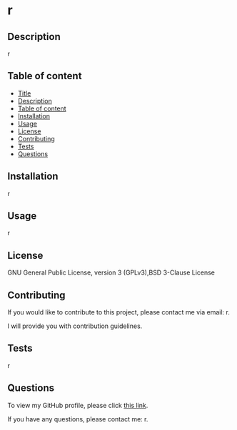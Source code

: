 # r

## Description
r

## Table of content

- [Title](#title)
- [Description](#description)
- [Table of content](#table-of-content)
- [Installation](#installation)
- [Usage](#usage)
- [License](#license)
- [Contributing](#contributing)
- [Tests](#tests)
- [Questions](#questions)
  
## Installation

r

## Usage

r

## License  
GNU General Public License, version 3 (GPLv3),BSD 3-Clause License

## Contributing

If you would like to contribute to this project, please contact me via email: r.

I will provide you with contribution guidelines.

## Tests

r

## Questions
To view my GitHub profile, please click [this link](r).

If you have any questions, please contact me: r.

